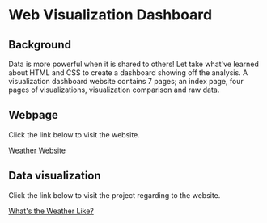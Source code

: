 # Web Visualization Dashboard

## Background

Data is more powerful when it is shared to others! Let take what've learned about HTML and CSS to create a dashboard showing off the analysis. A visualization dashboard website contains 7 pages; an index page, four pages of visualizations, visualization comparison and raw data.

## Webpage

Click the link below to visit the website.

[Weather Website](https://abpuccini.github.io/web-design-challenge/)

## Data visualization

Click the link below to visit the project regarding to the website.

[What's the Weather Like?](https://github.com/abpuccini/python-api-challenge)
